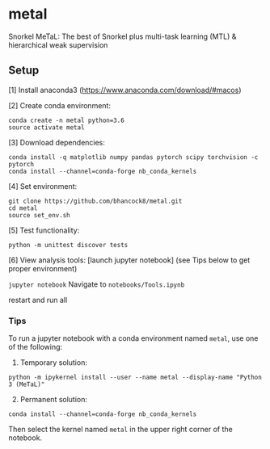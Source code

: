 # metal
Snorkel MeTaL: The best of Snorkel plus multi-task learning (MTL) &amp; hierarchical weak supervision

## Setup
[1] Install anaconda3 (https://www.anaconda.com/download/#macos)

[2] Create conda environment:
```
conda create -n metal python=3.6
source activate metal
```

[3] Download dependencies:
```
conda install -q matplotlib numpy pandas pytorch scipy torchvision -c pytorch
conda install --channel=conda-forge nb_conda_kernels
```

[4] Set environment:
```
git clone https://github.com/bhancock8/metal.git
cd metal
source set_env.sh
```

[5] Test functionality:
```
python -m unittest discover tests
```

[6] View analysis tools:
[launch jupyter notebook] (see Tips below to get proper environment)

```jupyter notebook```
Navigate to ```notebooks/Tools.ipynb```

restart and run all


### Tips
To run a jupyter notebook with a conda environment named `metal`, use one of the
following:

1) Temporary solution:

```python -m ipykernel install --user --name metal --display-name "Python 3 (MeTaL)"```

2) Permanent solution:

```conda install --channel=conda-forge nb_conda_kernels```

Then select the kernel named `metal` in the upper right corner of the notebook.
